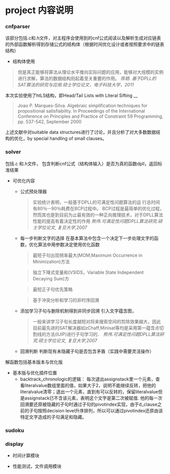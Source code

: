 
# project 内容说明
### cnfparser
该部分包括.c和.h文件，对主程序会使用到的cnf公式阅读以及解析生成对应链表的外部函数解析得到存储公式的结构体（根据时间优化设计或者按照要求中的链表结构）
+ 结构体使用



>但是真正能够将算法从理论水平推向实际问题的应用，能够对大规模的实例进行求解，算法的数据结构则起着至关重要的作用。
_陈稳. 基于DPLL的SAT算法的研究与应用.硕士学位论文，电子科技大学，2011_


本次实验使用了htLS结构，即Head/Tail Lists with Literal Sifting
__

>Joao P. Marques-Silva. Algebraic simplification techniques for propositional satisfiability. In
Proceedings of the International Conference on Principles and Practice of Constraint
59
Programming, pp. 537-542, September 2000

上述文献中对suitable data structures进行了讨论，并且分析了对大多数数据结构的优化，by special handling of small clauses。




### solver
包括.c 和.h文件， 包含判断cnf公式（结构体输入）是否为真的函数dpll，返回标准结果
+ 可优化内容
    - 公式预处理器
        >实验统计表明，一般基于DPLL的可满足性问题算法的运
        行总时间有80％--90％耗费在BCP过程中。
        BCP过程是最简单的优化过程，然而其也是到目前为止最有效的一种正向推理技术，对于DPLL算法性能的提高有着决定性的作用
        _熊伟.可满足性问题DPLL算法研究.硕士学位论文, 复旦大学,2007_


    - 每一步判断文字的选择
    在基本算法中包含一个决定下一步处理文字的函数，优化算法中用参数决定使用优化函数
        >最短子句出现频率最大(MOM,Maximum Occurrence in Minimization)方法

        >独立下降式变量和(VSIDS，Variable State Independent Decaying Sum)方

        >最短正子句优先策略

        >基于冲突分析和学习的非时序回溯

    - 添加学习子句与删除机制得到非同步回溯
    引入文字蕴含图，
        >一般来讲学习子旬长度越短对将来搜索空间的剪除效果越大，因此目前最先进的SAT解决器如zChaff,Minisat等均是采用第一蕴含点切割线的方法(IUIP)进行子句学习的．
         _熊伟.可满足性问题DPLL算法研究.硕士学位论文, 复旦大学,2007_
    
    - 回溯判断
        判断现有未隐藏子句是否包含矛盾（实践中需要灵活操作）


解函数包括基本版本与优化版
+ 基本版与优化插件位置
    - backtrack_chronologic的逻辑：
    每次退出assignstack里一个元素，查看literalvalue数组里面的值，如果大于2，说明不能继续反转，把他的literalvalue清零；退出一个元素，直到有可以反转的，保留literalvalue但是assignstack已不含该元素，表明这个文字是第二次被赋值.
    他的每一次回溯要还原被隐藏的子句时通过子句的pivotindex实现，由于d_clause之前的子句按照decision level升序排列，所以可以通过pivotindex还原由该特定文字造成的子句满足和隐藏。
    






### sudoku


### display
+ 时间计算模块

+ 性能测试，文件调用模块
